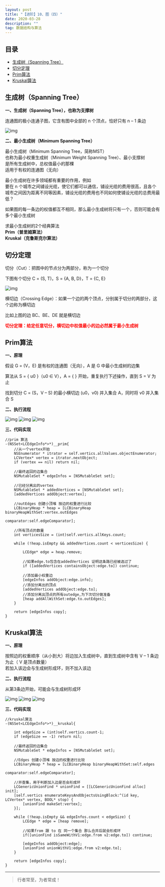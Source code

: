 ```yaml
---
layout: post
title: "【进阶】10、图（四）"
date: 2020-03-28
description: ""
tag: 数据结构与算法
---
```







## 目录

* [生成树（Spanning Tree）](#content1)
* [切分定理](#content2)
* [Prim算法](#content3)
* [Kruskal算法](#content4)


 



<!-- ************************************************ -->
## <a id="content1"></a>生成树（Spanning Tree）

**一、生成树（Spanning Tree），也称为支撑树**

连通图的极小连通子图，它含有图中全部的 n 个顶点，恰好只有 n – 1 条边

<img src="/images/DataStructurs2/graph32.png" alt="img">


**二、最小生成树（Minimum Spanning Tree）**

最小生成树（Minimum Spanning Tree，简称MST）    
也称为最小权重生成树（Minimum Weight Spanning Tree）、最小支撑树    
是所有生成树中，总权值最小的那棵    
适用于有权的连通图（无向）    

最小生成树在许多领域都有重要的作用，例如         
要在 n 个城市之间铺设光缆，使它们都可以通信，铺设光缆的费用很高，且各个城市之间因为距离不同等因素，铺设光缆的费用也不同如何使铺设光缆的总费用最低？

如果图的每一条边的权值都互不相同，那么最小生成树将只有一个，否则可能会有多个最小生成树

求最小生成树的2个经典算法    
<span style="font-weight:bold">Prim（普里姆算法）</span>    
<span style="font-weight:bold">Kruskal（克鲁斯克尔算法）</span>


<!-- ************************************************ -->
## <a id="content2"></a>切分定理

切分（Cut）：把图中的节点分为两部分，称为一个切分

下图有个切分 C = (S, T)，S = {A, B, D}，T = {C, E}

<img src="/images/DataStructurs2/graph33.png" alt="img">


横切边（Crossing Edge）：如果一个边的两个顶点，分别属于切分的两部分，这个边称为横切边

比如上图的边 BC、BE、DE 就是横切边

<span style="font-weight:bold;color:red">切分定理：给定任意切分，横切边中权值最小的边必然属于最小生成树</span>


<!-- ************************************************ -->
## <a id="content3"></a>Prim算法

**一、原理**

假设 G = (V，E) 是有权的连通图（无向），A 是 G 中最小生成树的边集

算法从 S = { u0 }（u0 ∈ V），A = { } 开始，重复执行下述操作，直到 S = V 为止

找到切分 C = (S，V – S) 的最小横切边 (u0，v0) 并入集合 A，同时将 v0 并入集合 S

**二、执行流程**

<img src="/images/DataStructurs2/graph34.png" alt="img">

<img src="/images/DataStructurs2/graph35.png" alt="img">

<img src="/images/DataStructurs2/graph36.png" alt="img">


**三、代码实现**

```
//prim 算法
-(NSSet<LCEdgeInfo*>*)__prim{
    //从一个vertex开始
    NSEnumerator * itrator = self.vertics.allValues.objectEnumerator;
    LCVertex* vertex = itrator.nextObject;
    if (vertex == nil) return nil;
    
    //最终返回的边集合
    NSMutableSet * edgeInfos = [NSMutableSet set];
    
    //已经分离出的vertex
    NSMutableSet * addedVertices = [NSMutableSet set];
    [addedVertices addObject:vertex];
    
    //outEdges 创建小顶堆 按边的权重进行比较
    LCBinaryHeap * heap = [LCBinaryHeap binaryHeapWithSet:vertex.outEdges
                                               comparator:self.edgeComparator];
    
    //所有顶点的数量
    int verticesSize = (int)self.vertics.allKeys.count;
    
    while (!heap.isEmpty && addedVertices.count < verticesSize) {
        
        LCEdge* edge = heap.remove;
        
        //如果edge.to包含在addedVertices 证明这条路已经被选过了
        if ([addedVertices containsObject:edge.to]) continue;
        
        //添加最小权重边
        [edgeInfos addObject:edge.info];
        //添加分离出的顶点
        [addedVertices addObject:edge.to];
        //添加分离出顶点的所有outedge,为下次切分做准备
        [heap addAllWithSet:edge.to.outEdges];
    }
    
    return [edgeInfos copy];
}
```


<!-- ************************************************ -->
## <a id="content4"></a>Kruskal算法

**一、原理**

按照边的权重顺序（从小到大）将边加入生成树中，直到生成树中含有 V – 1 条边为止（ V 是顶点数量）    
若加入该边会与生成树形成环，则不加入该边    

**二、执行流程**

从第3条边开始，可能会与生成树形成环    

<img src="/images/DataStructurs2/graph37.png" alt="img">

<img src="/images/DataStructurs2/graph38.png" alt="img">

<img src="/images/DataStructurs2/graph39.png" alt="img">

**三、代码实现**

```
//kruskal算法
-(NSSet<LCEdgeInfo*>*)__kruskal{
    
    int edgeSize = (int)self.vertics.count-1;
    if (edgeSize == -1) return nil;

    //最终返回的边集合
    NSMutableSet * edgeInfos = [NSMutableSet set];
    
    //Edges 创建小顶堆 按边的权重进行比较
    LCBinaryHeap * heap = [LCBinaryHeap binaryHeapWithSet:self.edges
                                               comparator:self.edgeComparator];

    //并查集，用于判断加入边是否会形成环
    LCGenericUnionFind * unionFind = [[LCGenericUnionFind alloc] init];
    [self.vertics enumerateKeysAndObjectsUsingBlock:^(id key, LCVertex* vertex, BOOL* stop) {
        [unionFind makeSet:vertex];
    }];
    
    while (!heap.isEmpty && edgeInfos.count < edgeSize) {
        LCEdge * edge = [heap remove];
        
        //如果from 跟 to 在 同一个集合 那么合并后就会形成环
        if([unionFind isSameWithV1:edge.from v2:edge.to]) continue;
        
        [edgeInfos addObject:edge];
        [unionFind unionWithV1:edge.from v2:edge.to];
    }
      
    return [edgeInfos copy];
}
```



----------
>  行者常至，为者常成！


